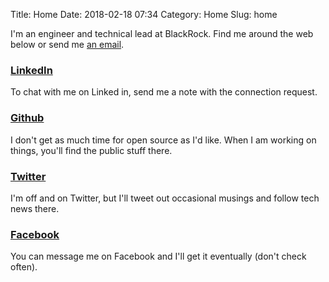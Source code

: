 Title: Home
Date: 2018-02-18 07:34
Category: Home
Slug: home

I'm an engineer and technical lead at BlackRock.  Find me around the web below or send me [an email](mailto:olin@olinbg.com).

### [LinkedIn](https://linkedin.com/in/olinbg)

To chat with me on Linked in, send me a note with the connection request.

### [Github](https://github.com/olinbg)

I don't get as much time for open source as I'd like.  When I am working on things, you'll find the public stuff there.

### [Twitter](https://twitter.com/olinbg)

I'm off and on Twitter, but I'll tweet out occasional musings and follow tech news there.

### [Facebook](https://www.facebook.com/olinbg)

You can message me on Facebook and I'll get it eventually (don't check often).
